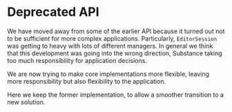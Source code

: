 # Deprecated API

We have moved away from some of the earlier API because it
turned out not to be sufficient for more complex applications.
Particularly, `EditorSession` was getting to heavy with lots of
different managers.
In general we think that this development was going into the wrong
direction, Substance taking too much responsibility for application
decisions.

We are now trying to make core implementations more flexible,
leaving more responsibility but also flexibility to the application.

Here we keep the former implementation, to allow a smoother transition
to a new solution.